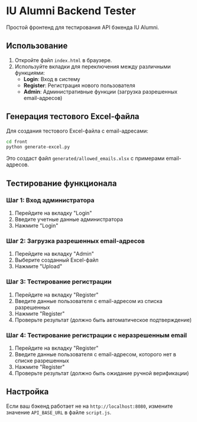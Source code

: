 # IU Alumni Backend Tester

Простой фронтенд для тестирования API бэкенда IU Alumni.

## Использование

1. Откройте файл `index.html` в браузере.
2. Используйте вкладки для переключения между различными функциями:
   - **Login**: Вход в систему
   - **Register**: Регистрация нового пользователя
   - **Admin**: Административные функции (загрузка разрешенных email-адресов)

## Генерация тестового Excel-файла

Для создания тестового Excel-файла с email-адресами:

```bash
cd front
python generate-excel.py
```

Это создаст файл `generated/allowed_emails.xlsx` с примерами email-адресов.

## Тестирование функционала

### Шаг 1: Вход администратора

1. Перейдите на вкладку "Login"
2. Введите учетные данные администратора
3. Нажмите "Login"

### Шаг 2: Загрузка разрешенных email-адресов

1. Перейдите на вкладку "Admin"
2. Выберите созданный Excel-файл
3. Нажмите "Upload"

### Шаг 3: Тестирование регистрации

1. Перейдите на вкладку "Register"
2. Введите данные пользователя с email-адресом из списка разрешенных
3. Нажмите "Register"
4. Проверьте результат (должно быть автоматическое подтверждение)

### Шаг 4: Тестирование регистрации с неразрешенным email

1. Перейдите на вкладку "Register"
2. Введите данные пользователя с email-адресом, которого нет в списке разрешенных
3. Нажмите "Register"
4. Проверьте результат (должно быть ожидание ручной верификации)

## Настройка

Если ваш бэкенд работает не на `http://localhost:8080`, измените значение `API_BASE_URL` в файле `script.js`.
